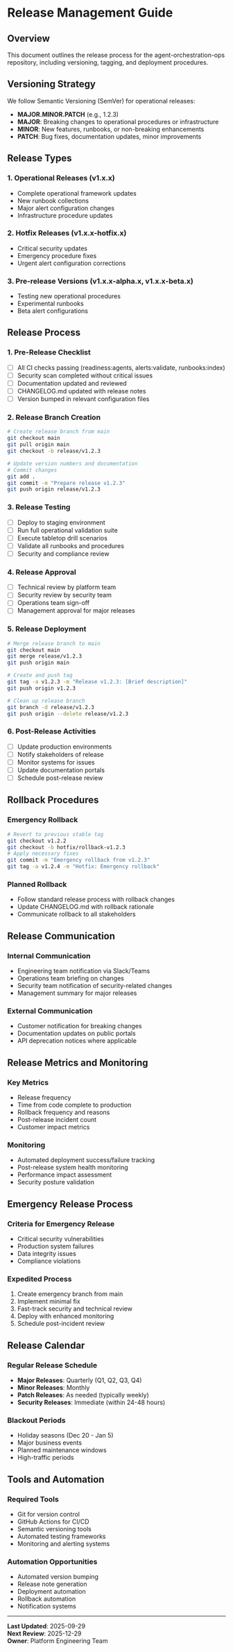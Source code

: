 
# Release Management Guide

## Overview
This document outlines the release process for the agent-orchestration-ops repository, including versioning, tagging, and deployment procedures.

## Versioning Strategy
We follow Semantic Versioning (SemVer) for operational releases:
- **MAJOR.MINOR.PATCH** (e.g., 1.2.3)
- **MAJOR**: Breaking changes to operational procedures or infrastructure
- **MINOR**: New features, runbooks, or non-breaking enhancements
- **PATCH**: Bug fixes, documentation updates, minor improvements

## Release Types

### 1. Operational Releases (v1.x.x)
- Complete operational framework updates
- New runbook collections
- Major alert configuration changes
- Infrastructure procedure updates

### 2. Hotfix Releases (v1.x.x-hotfix.x)
- Critical security updates
- Emergency procedure fixes
- Urgent alert configuration corrections

### 3. Pre-release Versions (v1.x.x-alpha.x, v1.x.x-beta.x)
- Testing new operational procedures
- Experimental runbooks
- Beta alert configurations

## Release Process

### 1. Pre-Release Checklist
- [ ] All CI checks passing (readiness:agents, alerts:validate, runbooks:index)
- [ ] Security scan completed without critical issues
- [ ] Documentation updated and reviewed
- [ ] CHANGELOG.md updated with release notes
- [ ] Version bumped in relevant configuration files

### 2. Release Branch Creation
```bash
# Create release branch from main
git checkout main
git pull origin main
git checkout -b release/v1.2.3

# Update version numbers and documentation
# Commit changes
git add .
git commit -m "Prepare release v1.2.3"
git push origin release/v1.2.3
```

### 3. Release Testing
- [ ] Deploy to staging environment
- [ ] Run full operational validation suite
- [ ] Execute tabletop drill scenarios
- [ ] Validate all runbooks and procedures
- [ ] Security and compliance review

### 4. Release Approval
- [ ] Technical review by platform team
- [ ] Security review by security team
- [ ] Operations team sign-off
- [ ] Management approval for major releases

### 5. Release Deployment
```bash
# Merge release branch to main
git checkout main
git merge release/v1.2.3
git push origin main

# Create and push tag
git tag -a v1.2.3 -m "Release v1.2.3: [Brief description]"
git push origin v1.2.3

# Clean up release branch
git branch -d release/v1.2.3
git push origin --delete release/v1.2.3
```

### 6. Post-Release Activities
- [ ] Update production environments
- [ ] Notify stakeholders of release
- [ ] Monitor systems for issues
- [ ] Update documentation portals
- [ ] Schedule post-release review

## Rollback Procedures

### Emergency Rollback
```bash
# Revert to previous stable tag
git checkout v1.2.2
git checkout -b hotfix/rollback-v1.2.3
# Apply necessary fixes
git commit -m "Emergency rollback from v1.2.3"
git tag -a v1.2.4 -m "Hotfix: Emergency rollback"
```

### Planned Rollback
- Follow standard release process with rollback changes
- Update CHANGELOG.md with rollback rationale
- Communicate rollback to all stakeholders

## Release Communication

### Internal Communication
- Engineering team notification via Slack/Teams
- Operations team briefing on changes
- Security team notification of security-related changes
- Management summary for major releases

### External Communication
- Customer notification for breaking changes
- Documentation updates on public portals
- API deprecation notices where applicable

## Release Metrics and Monitoring

### Key Metrics
- Release frequency
- Time from code complete to production
- Rollback frequency and reasons
- Post-release incident count
- Customer impact metrics

### Monitoring
- Automated deployment success/failure tracking
- Post-release system health monitoring
- Performance impact assessment
- Security posture validation

## Emergency Release Process

### Criteria for Emergency Release
- Critical security vulnerabilities
- Production system failures
- Data integrity issues
- Compliance violations

### Expedited Process
1. Create emergency branch from main
2. Implement minimal fix
3. Fast-track security and technical review
4. Deploy with enhanced monitoring
5. Schedule post-incident review

## Release Calendar

### Regular Release Schedule
- **Major Releases**: Quarterly (Q1, Q2, Q3, Q4)
- **Minor Releases**: Monthly
- **Patch Releases**: As needed (typically weekly)
- **Security Releases**: Immediate (within 24-48 hours)

### Blackout Periods
- Holiday seasons (Dec 20 - Jan 5)
- Major business events
- Planned maintenance windows
- High-traffic periods

## Tools and Automation

### Required Tools
- Git for version control
- GitHub Actions for CI/CD
- Semantic versioning tools
- Automated testing frameworks
- Monitoring and alerting systems

### Automation Opportunities
- Automated version bumping
- Release note generation
- Deployment automation
- Rollback automation
- Notification systems

---

**Last Updated**: 2025-09-29  
**Next Review**: 2025-12-29  
**Owner**: Platform Engineering Team
